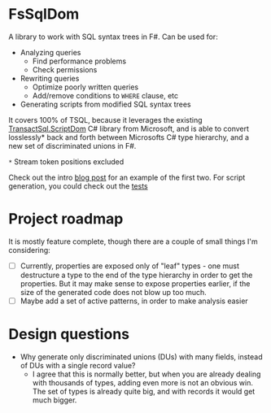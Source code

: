 # FsSqlDom

A library to work with SQL syntax trees in F#. Can be used for:

* Analyzing queries
  * Find performance problems
  * Check permissions
* Rewriting queries
  * Optimize poorly written queries
  * Add/remove conditions to `WHERE` clause, etc
* Generating scripts from modified SQL syntax trees

It covers 100% of TSQL, because it leverages the existing [TransactSql.ScriptDom](https://msdn.microsoft.com/en-us/library/microsoft.sqlserver.transactsql.scriptdom.aspx) C# library from Microsoft, and is able to convert losslessly* back and forth between Microsofts C# type hierarchy, and a new set of discriminated unions in F#.

`*` Stream token positions excluded

Check out the intro [blog post](https://gist.github.com/isaksky/f8c4881bf93c7e57115439af07722ecc) for an example of the first two. For script generation, you could check out the [tests](https://github.com/isaksky/FsSqlDom/blob/4e55f420edf637cef8763fa08b16a35674c4ee23/tests/FsSqlDom.Tests/SqlGenerationTests.fs#L52-L58)

# Project roadmap

It is mostly feature complete, though there are a couple of small things I'm considering:

- [ ] Currently, properties are exposed only of "leaf" types - one must destructure a type to the end of the type hierarchy in order to get the properties. But it may make sense to expose properties earlier, if the size of the generated code does not blow up too much.
- [ ] Maybe add a set of active patterns, in order to make analysis easier

# Design questions

* Why generate only discriminated unions (DUs) with many fields, instead of DUs with a single record value?
  * I agree that this is normally better, but when you are already dealing with thousands of types, adding even more is not an obvious win. The set of types is already quite big, and with records it would get much bigger.


